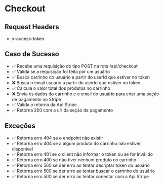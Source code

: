 # Checkout

## Request Headers
* x-access-token

## Caso de Sucesso

- ✅ Recebe uma requisição do tipo POST na rota /api/checkout
- ✅ Valida se a requisição foi feita por um usuário
- ✅ Busca carrinho do usuário a partir do userId que estiver no token
- ❌ Busca o email usuário a partir do userId que estiver no token
- ✅ Calcula o valor total dos produtos no carrinho
- ❌ Envia os dados do carrinho e o email do usuário para criar uma seção de pagamento no Stripe
- ✅ Valida o retorno da Api Stripe
- ✅ Retorna 200 com a url da seção de pagamento


## Exceções

- ✅ Retorna erro 404 se o endpoint não existir
- ✅ Retorna erro 404 se a algum produto do carrinho não estiver disponível
- ✅ Retorna erro 401 se o client não informar o token ou se for inválido
- ✅ Retorna erro 400 se não tiver nenhum produto no carrinho
- ✅ Retorna erro 500 se der erro ao tentar decriptar token do usuário
- ✅ Retorna erro 500 se der erro ao tentar buscar o carrinho do usuário
- ✅ Retorna erro 500 se der erro ao tentar conectar com a Api Stripe



